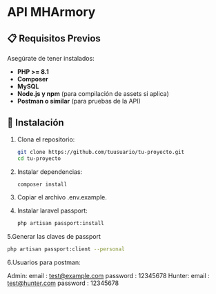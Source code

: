 # API MHArmory

## 📋 Requisitos Previos

Asegúrate de tener instalados:

- **PHP >= 8.1**
- **Composer**
- **MySQL**
- **Node.js y npm** (para compilación de assets si aplica)
- **Postman o similar** (para pruebas de la API)

## 🚀 Instalación

1. Clona el repositorio:

   ```bash
   git clone https://github.com/tuusuario/tu-proyecto.git
   cd tu-proyecto
   ```
   
2. Instalar dependencias:

   ```bash
   composer install
   ```
3. Copiar el archivo .env.example.

4. Instalar laravel passport:
   ```bash
   php artisan passport:install
   ```
5.Generar las claves de passport
   ```bash
   php artisan passport:client --personal
   ```
6.Usuarios para postman:

   Admin:
      email : test@example.com
      password : 12345678
   Hunter:
      email : test@hunter.com
      password : 12345678
